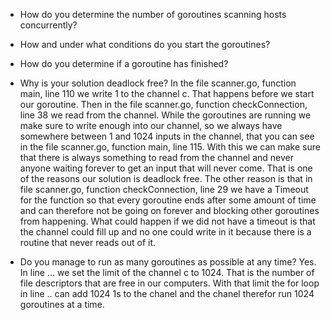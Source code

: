 - How do you determine the number of goroutines scanning hosts concurrently?


- How and under what conditions do you start the goroutines?


- How do you determine if a goroutine has finished?


- Why is your solution deadlock free?
    In the file scanner.go, function main, line 110 we write 1 to the channel c. That happens before we start our goroutine. Then in the file scanner.go, function checkConnection, line 38 we read from the channel. While the goroutines are running we make sure to write enough into our channel, so we always have somewhere between 1 and 1024 inputs in the channel, that you can see in the file scanner.go, function main, line 115. With this we can make sure that there is always something to read from the channel and never anyone waiting forever to get an input that will never come. That is one of the reasons our solution is deadlock free. The other reason is that in file scanner.go, function checkConnection, line 29 we have a Timeout for the function so that every goroutine ends after some amount of time and can therefore not be going on forever and blocking other goroutines from happening. What could happen if we did not have a timeout is that the channel could fill up and no one could write in it because there is a routine that never reads out of it.
    
- Do you manage to run as many goroutines as possible at any time?
    Yes. In line ... we set the limit of the channel c to 1024. That is the number of file descriptors that are free in our computers. With that limit the for loop in line .. can add 1024 1s to the chanel and the chanel therefor run  1024 goroutines at a time.